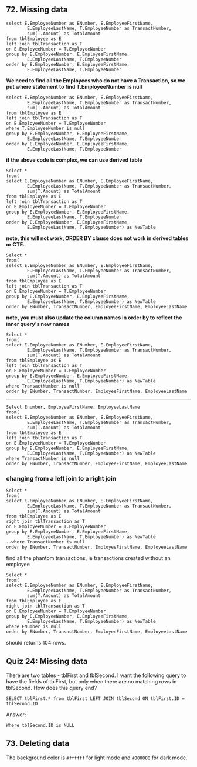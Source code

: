 ## 72. Missing data
```
select E.EmployeeNumber as ENumber, E.EmployeeFirstName,
		E.EmployeeLastName, T.EmployeeNumber as TransactNumber,
		sum(T.Amount) as TotalAmount
from tblEmployee as E
left join tblTransaction as T
on E.EmployeeNumber = T.EmployeeNumber
group by E.EmployeeNumber, E.EmployeeFirstName,
		E.EmployeeLastName, T.EmployeeNumber
order by E.EmployeeNumber, E.EmployeeFirstName,
		E.EmployeeLastName, T.EmployeeNumber
```

**We need to find all the Employees who do not have a Transaction, so we put where statement to find T.EmployeeNumber is null**
```
select E.EmployeeNumber as ENumber, E.EmployeeFirstName,
		E.EmployeeLastName, T.EmployeeNumber as TransactNumber,
		sum(T.Amount) as TotalAmount
from tblEmployee as E
left join tblTransaction as T
on E.EmployeeNumber = T.EmployeeNumber
where T.EmployeeNumber is null
group by E.EmployeeNumber, E.EmployeeFirstName,
		E.EmployeeLastName, T.EmployeeNumber
order by E.EmployeeNumber, E.EmployeeFirstName,
		E.EmployeeLastName, T.EmployeeNumber
```

**if the above code is complex, we can use derived table**

```
Select *
from(
select E.EmployeeNumber as ENumber, E.EmployeeFirstName,
		E.EmployeeLastName, T.EmployeeNumber as TransactNumber,
		sum(T.Amount) as TotalAmount
from tblEmployee as E
left join tblTransaction as T
on E.EmployeeNumber = T.EmployeeNumber
group by E.EmployeeNumber, E.EmployeeFirstName,
		E.EmployeeLastName, T.EmployeeNumber
order by E.EmployeeNumber, E.EmployeeFirstName,
		E.EmployeeLastName, T.EmployeeNumber) as NewTable
```


  **note, this will not work, ORDER BY clause does not work in derived tables or CTE.**

```
Select *
from(
select E.EmployeeNumber as ENumber, E.EmployeeFirstName,
		E.EmployeeLastName, T.EmployeeNumber as TransactNumber,
		sum(T.Amount) as TotalAmount
from tblEmployee as E
left join tblTransaction as T
on E.EmployeeNumber = T.EmployeeNumber
group by E.EmployeeNumber, E.EmployeeFirstName,
		E.EmployeeLastName, T.EmployeeNumber) as NewTable
order by ENumber, TransactNumber, EmployeeFirstName, EmployeeLastName
```
  **note, you must also update the column names in order by to reflect the inner query's new names**

  
```
Select *
from(
select E.EmployeeNumber as ENumber, E.EmployeeFirstName,
		E.EmployeeLastName, T.EmployeeNumber as TransactNumber,
		sum(T.Amount) as TotalAmount
from tblEmployee as E
left join tblTransaction as T
on E.EmployeeNumber = T.EmployeeNumber
group by E.EmployeeNumber, E.EmployeeFirstName,
		E.EmployeeLastName, T.EmployeeNumber) as NewTable
where TransactNumber is null
order by ENumber, TransactNumber, EmployeeFirstName, EmployeeLastName
```

---
  
```
Select Enumber, EmployeeFirstName, EmployeeLastName
from(
select E.EmployeeNumber as ENumber, E.EmployeeFirstName,
		E.EmployeeLastName, T.EmployeeNumber as TransactNumber,
		sum(T.Amount) as TotalAmount
from tblEmployee as E
left join tblTransaction as T
on E.EmployeeNumber = T.EmployeeNumber
group by E.EmployeeNumber, E.EmployeeFirstName,
		E.EmployeeLastName, T.EmployeeNumber) as NewTable
where TransactNumber is null
order by ENumber, TransactNumber, EmployeeFirstName, EmployeeLastName
```

### changing from a left join to a right join
```
Select *
from(
select E.EmployeeNumber as ENumber, E.EmployeeFirstName,
		E.EmployeeLastName, T.EmployeeNumber as TransactNumber,
		sum(T.Amount) as TotalAmount
from tblEmployee as E
right join tblTransaction as T
on E.EmployeeNumber = T.EmployeeNumber
group by E.EmployeeNumber, E.EmployeeFirstName,
		E.EmployeeLastName, T.EmployeeNumber) as NewTable
--where TransactNumber is null
order by ENumber, TransactNumber, EmployeeFirstName, EmployeeLastName
```

find all the phantom transactions, ie transactions created without an employee

```
Select *
from(
select E.EmployeeNumber as ENumber, E.EmployeeFirstName,
		E.EmployeeLastName, T.EmployeeNumber as TransactNumber,
		sum(T.Amount) as TotalAmount
from tblEmployee as E
right join tblTransaction as T
on E.EmployeeNumber = T.EmployeeNumber
group by E.EmployeeNumber, E.EmployeeFirstName,
		E.EmployeeLastName, T.EmployeeNumber) as NewTable
where ENumber is null
order by ENumber, TransactNumber, EmployeeFirstName, EmployeeLastName
```

should returns 104 rows.

## Quiz 24: Missing data

There are two tables - tblFirst and tblSecond.
I want the following query to have the fields of tblFirst, but only when there are no matching rows in tblSecond.
How does this query end?

```
SELECT tblFirst.* from tblFirst LEFT JOIN tblSecond ON tblFirst.ID = tblSecond.ID
```

Answer:
```
Where tblSecond.ID is NULL
```

## 73. Deleting data


The background color is `#ffffff` for light mode and `#000000` for dark mode.



































